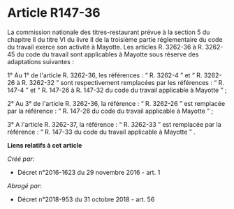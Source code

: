 # Article R147-36

La commission nationale des titres-restaurant prévue à la section 5 du chapitre II du titre VI du livre II de la troisième
partie réglementaire du code du travail exerce son activité à Mayotte. Les articles R. 3262-36 à R. 3262-45 du code du
travail sont applicables à Mayotte sous réserve des adaptations suivantes : 

1° Au 1° de l'article R. 3262-36, les références : “ R. 3262-4 ” et “ R. 3262-26 à R. 3262-32 ” sont respectivement
remplacées par les références : “ R. 147-4 ” et “ R. 147-26 à R. 147-32 du code du travail applicable à Mayotte ” ; 

2° Au 3° de l'article R. 3262-36, la référence : “ R. 3262-26 ” est remplacée par la référence : “ R. 147-26 du code du
travail applicable à Mayotte ” ; 

3° A l'article R. 3262-37, la référence : “ R. 3262-33 ” est remplacée par la référence : “ R. 147-33 du code du travail
applicable à Mayotte ” .

**Liens relatifs à cet article**

_Créé par_:

  - Décret n°2016-1623 du 29 novembre 2016 - art. 1

_Abrogé par_:

  - Décret n°2018-953 du 31 octobre 2018 - art. 56
